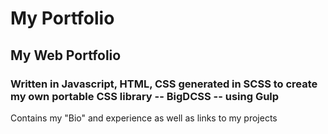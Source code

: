 # My Portfolio
## My Web Portfolio

### Written in Javascript, HTML, CSS generated in SCSS to create my own portable CSS library -- BigDCSS -- using Gulp

Contains my "Bio" and experience as well as links to my projects
